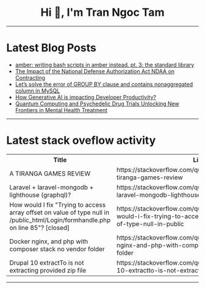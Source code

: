<h1 align="center">Hi 👋, I'm Tran Ngoc Tam</h1>

---

# Latest Blog Posts 
<!-- BLOG-POST-LIST:START -->
- [amber: writing bash scripts in amber instead. pt. 3: the standard library](https://dev.to/gbhorwood/amber-writing-bash-scripts-in-amber-instead-pt-3-the-standard-library-53e8)
- [The Impact of the National Defense Authorization Act NDAA on Contracting](https://dev.to/quantumcybersolution/the-impact-of-the-national-defense-authorization-act-ndaa-on-contracting-5ehe)
- [Let’s solve the error of GROUP BY clause and contains nonaggregated column in MySQL](https://dev.to/imashwani/lets-solve-the-error-of-group-by-clause-and-contains-nonaggregated-column-in-mysql-1l6m)
- [How Generative AI is impacting Developer Productivity?](https://dev.to/middleware/how-generative-ai-is-impacting-developer-productivity-33fl)
- [Quantum Computing and Psychedelic Drug Trials Unlocking New Frontiers in Mental Health Treatment](https://dev.to/eric_dequ/quantum-computing-and-psychedelic-drug-trials-unlocking-new-frontiers-in-mental-health-treatment-aog)
<!-- BLOG-POST-LIST:END -->

---

# Latest stack oveflow activity
<table>
  <tr><th>Title</th><th>Link</th></tr>
  <!-- STACKOVERFLOW:START --><tr><td>A TIRANGA GAMES REVIEW</td><td>https://stackoverflow.com/questions/78682945/a-tiranga-games-review</td></tr><tr><td>Laravel + laravel-mongodb + lighthouse &lpar;graphql&rpar;?</td><td>https://stackoverflow.com/questions/78682943/laravel-laravel-mongodb-lighthouse-graphql</td></tr><tr><td>How would I fix &quot;Trying to access array offset on value of type null in /public_html/Login/formhandle.php on line 85&quot;? [closed]</td><td>https://stackoverflow.com/questions/78682790/how-would-i-fix-trying-to-access-array-offset-on-value-of-type-null-in-public</td></tr><tr><td>Docker nginx, and php with composer stack no vendor folder</td><td>https://stackoverflow.com/questions/78682741/docker-nginx-and-php-with-composer-stack-no-vendor-folder</td></tr><tr><td>Drupal 10 extractTo is not extracting provided zip file</td><td>https://stackoverflow.com/questions/78682586/drupal-10-extractto-is-not-extracting-provided-zip-file</td></tr><!-- STACKOVERFLOW:END -->
</table>

---


